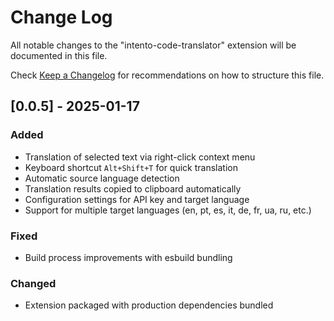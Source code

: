 # Change Log

All notable changes to the "intento-code-translator" extension will be documented in this file.

Check [Keep a Changelog](http://keepachangelog.com/) for recommendations on how to structure this file.

## [0.0.5] - 2025-01-17

### Added
- Translation of selected text via right-click context menu
- Keyboard shortcut `Alt+Shift+T` for quick translation
- Automatic source language detection
- Translation results copied to clipboard automatically
- Configuration settings for API key and target language
- Support for multiple target languages (en, pt, es, it, de, fr, ua, ru, etc.)

### Fixed
- Build process improvements with esbuild bundling

### Changed
- Extension packaged with production dependencies bundled
